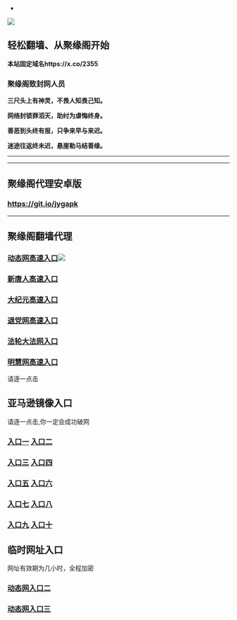 * 
![](https://raw.githubusercontent.com/hao369/a/master/j.jpg)



## 轻松翻墙、从聚缘阁开始

**本站固定域名https://x.co/2355**

### 聚缘阁致封网人员

**三尺头上有神灵，不畏人知畏己知。**

**网络封锁罪滔天，助纣为虐悔终身。**

**善恶到头终有报，只争来早与来迟。**

**迷途往返终未迟，悬崖勒马结善缘。**

***




***


##  聚缘阁代理安卓版

### https://git.io/jygapk


***


## 聚缘阁翻墙代理 


### [动态网高速入口]( https://vt5wes87xj.execute-api.us-east-2.amazonaws.com/fd-325-w/?id=2)![](https://raw.githubusercontent.com/hao369/a/master/jygdl.gif)

### [新唐人高速入口]( https://vt5wes87xj.execute-api.us-east-2.amazonaws.com/fd-325-w/?id=5)

### [大纪元高速入口]( https://vt5wes87xj.execute-api.us-east-2.amazonaws.com/fd-325-w/?id=7)

### [退党网高速入口]( https://vt5wes87xj.execute-api.us-east-2.amazonaws.com/fd-325-w/?id=8)

### [法轮大法网入口]( https://vt5wes87xj.execute-api.us-east-2.amazonaws.com/fd-325-w/?id=15)

### [明慧网高速入口]( https://vt5wes87xj.execute-api.us-east-2.amazonaws.com/fd-325-w/?id=3)


请逐一点击

## 亚马逊镜像入口 

请逐一点击,你一定会成功破网

### **[入口一](https://s3-ap-southeast-2.amazonaws.com/jyg1/jyg.html)** **[入口二]( https://s3.eu-west-2.amazonaws.com/jyg2/jyg.html)**


### **[入口三](https://s3.eu-central-1.amazonaws.com/jyg3/jyg.html)**  **[入口四](https://s3-ap-southeast-1.amazonaws.com/jyg4/jyg.html)**

### **[入口五](https://s3.ap-south-1.amazonaws.com/jyg5/jyg.html)**  **[入口六](https://s3-us-west-1.amazonaws.com/jyg6/jyg.html)**


###  **[入口七](https://s3-us-west-2.amazonaws.com/jyg7/jyg.html)**  **[入口八](https://s3-eu-west-1.amazonaws.com/jyg8/jyg.html)**


###  **[入口九](https://s3-ap-northeast-1.amazonaws.com/jyg9/jyg.html)**  **[入口十](https://s3.amazonaws.com/dtw/jyg.html)**



## 临时网址入口 

网址有效期为几小时，全程加密

### [动态网入口二](https://x.co/ddg)

### [动态网入口三](https://x.co/ddf)



